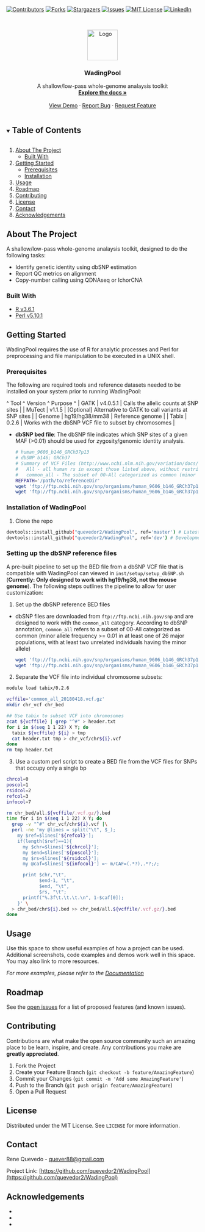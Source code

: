 <!--
*** Best-README-Template:
*** https://github.com/othneildrew/Best-README-Template
***
*** To avoid retyping too much info. Do a search and replace for the following:
*** quevedor2, WadingPool, twitter_handle, email, project_title, project_description
-->



<!-- PROJECT SHIELDS -->
<!--
*** I'm using markdown "reference style" links for readability.
*** https://www.markdownguide.org/basic-syntax/#reference-style-links
-->
[![Contributors][contributors-shield]][contributors-url]
[![Forks][forks-shield]][forks-url]
[![Stargazers][stars-shield]][stars-url]
[![Issues][issues-shield]][issues-url]
[![MIT License][license-shield]][license-url]
[![LinkedIn][linkedin-shield]][linkedin-url]



<!-- PROJECT LOGO -->
<br />
<p align="center">
  <a href="https://github.com/quevedor2/WadingPool">
    <img src="images/logo.png" alt="Logo" width="80" height="80">
  </a>

  <h3 align="center">WadingPool</h3>

  <p align="center">
    A shallow/low-pass whole-genome analaysis toolkit
    <br />
    <a href="https://github.com/quevedor2/WadingPool"><strong>Explore the docs »</strong></a>
    <br />
    <br />
    <a href="https://github.com/quevedor2/WadingPool">View Demo</a>
    ·
    <a href="https://github.com/quevedor2/WadingPool/issues">Report Bug</a>
    ·
    <a href="https://github.com/quevedor2/WadingPool/issues">Request Feature</a>
  </p>
</p>



<!-- TABLE OF CONTENTS -->
<details open="open">
  <summary><h2 style="display: inline-block">Table of Contents</h2></summary>
  <ol>
    <li>
      <a href="#about-the-project">About The Project</a>
      <ul>
        <li><a href="#built-with">Built With</a></li>
      </ul>
    </li>
    <li>
      <a href="#getting-started">Getting Started</a>
      <ul>
        <li><a href="#prerequisites">Prerequisites</a></li>
        <li><a href="#installation">Installation</a></li>
      </ul>
    </li>
    <li><a href="#usage">Usage</a></li>
    <li><a href="#roadmap">Roadmap</a></li>
    <li><a href="#contributing">Contributing</a></li>
    <li><a href="#license">License</a></li>
    <li><a href="#contact">Contact</a></li>
    <li><a href="#acknowledgements">Acknowledgements</a></li>
  </ol>
</details>



<!-- ABOUT THE PROJECT -->
## About The Project
<!-- [![Product Name Screen Shot][product-screenshot]](https://example.com) -->
A shallow/low-pass whole-genome analaysis toolkit, designed to do the following tasks:
* Identify genetic identity using dbSNP estimation
* Report QC metrics on alignment
* Copy-number calling using QDNAseq or IchorCNA


### Built With

* [R v3.6.1](https://cran.r-project.org/)
* [Perl v5.10.1](http://www.perl.org/)

<!-- GETTING STARTED -->
## Getting Started

WadingPool requires the use of R for analytic processes and Perl for preprocessing and file manipulation to be executed in a UNIX shell.


### Prerequisites

The following are required tools and reference datasets needed to be installed on your system prior to running WadingPool:

^ Tool ^ Version ^ Purpose ^
| GATK | v4.0.5.1 | Calls the allelic counts at SNP sites |
| MuTect | v1.1.5 | [Optional] Alternative to GATK to call variants at SNP sites |
| Genome | hg19/hg38/mm38 | Reference genome |
| Tabix | 0.2.6 | Works with the dbSNP VCF file to subset by chromosomes |

* **dbSNP bed file**: The dbSNP file indicates which SNP sites of a given MAF (>0.01) should be used for zygosity/genomic identity analysis.
  ```sh
  # human_9606_b146_GRCh37p13
  # dbSNP b146; GRCh37
  # Summary of VCF Files (http://www.ncbi.nlm.nih.gov/variation/docs/human_variation_vcf/):
  #   All - all human rs in except those listed above, without restriction by clinical significance. This file pairs with All_papu file below.
  #   common_all - The subset of 00-All categorized as common (minor allele frequency >= 0.01 in at least one of 26 major populations, with at least two unrelated individuals having the minor allele) as described below
  REFPATH='/path/to/referenceDir'
  wget 'ftp://ftp.ncbi.nih.gov/snp/organisms/human_9606_b146_GRCh37p13/VCF/common_all_20151104.vcf.gz' ${REFPATH}
  wget 'ftp://ftp.ncbi.nih.gov/snp/organisms/human_9606_b146_GRCh37p13/VCF/common_all_20151104.vcf.gz.tbi' ${REFPATH}
  ```

### Installation of WadingPool

1. Clone the repo
  ```sh
  devtools::install_github("quevedor2/WadingPool", ref='master') # Latest stable build
  devtools::install_github("quevedor2/WadingPool", ref='dev') # Development branch
  ```

### Setting up the dbSNP reference files

A pre-built pipeline to set up the BED file from a dbSNP VCF file that is compatible with WadingPool can viewed in `inst/setup/setup_dbSNP.sh` (**Currently: Only designed to work with hg19/hg38, not the mouse genome**). The following steps outlines the pipeline to allow for user customization:

1. Set up the dbSNP reference BED files
* dbSNP files are downloaded from `ftp://ftp.ncbi.nih.gov/snp` and are designed to work with the `common_all` category. According to dbSNP annotation, `common_all` refers to a subset of 00-All categorized as common (minor allele frequency >= 0.01 in at least one of 26 major populations, with at least two unrelated individuals having the minor allele)
  ```sh
  wget 'ftp://ftp.ncbi.nih.gov/snp/organisms/human_9606_b146_GRCh37p13/VCF/common_all_20151104.vcf.gz' .
  wget 'ftp://ftp.ncbi.nih.gov/snp/organisms/human_9606_b146_GRCh37p13/VCF/common_all_20151104.vcf.gz.tbi' .
  ```

2. Separate the VCF file into individual chromosome subsets:

  ```sh
  module load tabix/0.2.6
  
  vcffile='common_all_20180418.vcf.gz'
  mkdir chr_vcf chr_bed

  ## Use tabix to subset VCF into chromosomes
  zcat ${vcffile} | grep "^#" > header.txt 
  for i in $(seq 1 1 22) X Y; do
    tabix ${vcffile} ${i} > tmp
    cat header.txt tmp > chr_vcf/chr${i}.vcf
  done
  rm tmp header.txt
  ```

3. Use a custom perl script to create a BED file from the VCF files for SNPs that occupy only a single bp 

  ```sh
  chrcol=0
  poscol=1
  rsidcol=2
  refcol=3
  infocol=7

  rm chr_bed/all.${vcffile/.vcf.gz/}.bed
  time for i in $(seq 1 1 22) X Y; do
    grep -v "^#" chr_vcf/chr${i}.vcf |\
    perl -ne 'my @lines = split("\t", $_);
      my $ref=$lines['${refcol}'];
      if(length($ref)==1){
        my $chr=$lines['${chrcol}'];
        my $end=$lines['${poscol}'];
        my $rs=$lines['${rsidcol}'];
        my @caf=$lines['${infocol}'] =~ m/CAF=(.*?),.*?;/;

        print $chr,"\t",
              $end-1, "\t",
              $end, "\t",
              $rs, "\t";
        printf("%.3f\t.\t.\t.\n", 1-$caf[0]);
      }' \
    > chr_bed/chr${i}.bed >> chr_bed/all.${vcffile/.vcf.gz/}.bed
  done  
  ```

<!-- USAGE EXAMPLES -->
## Usage

Use this space to show useful examples of how a project can be used. Additional screenshots, code examples and demos work well in this space. You may also link to more resources.

_For more examples, please refer to the [Documentation](https://example.com)_



<!-- ROADMAP -->
## Roadmap

See the [open issues](https://github.com/quevedor2/WadingPool/issues) for a list of proposed features (and known issues).



<!-- CONTRIBUTING -->
## Contributing

Contributions are what make the open source community such an amazing place to be learn, inspire, and create. Any contributions you make are **greatly appreciated**.

1. Fork the Project
2. Create your Feature Branch (`git checkout -b feature/AmazingFeature`)
3. Commit your Changes (`git commit -m 'Add some AmazingFeature'`)
4. Push to the Branch (`git push origin feature/AmazingFeature`)
5. Open a Pull Request



<!-- LICENSE -->
## License

Distributed under the MIT License. See `LICENSE` for more information.



<!-- CONTACT -->
## Contact

Rene Quevedo - quever88@gmail.com

Project Link: [https://github.com/quevedor2/WadingPool](https://github.com/quevedor2/WadingPool)



<!-- ACKNOWLEDGEMENTS -->
## Acknowledgements

* []()
* []()
* []()





<!-- MARKDOWN LINKS & IMAGES -->
<!-- https://www.markdownguide.org/basic-syntax/#reference-style-links -->
[contributors-shield]: https://img.shields.io/github/contributors/quevedor2/repo.svg?style=for-the-badge
[contributors-url]: https://github.com/quevedor2/WadingPool/graphs/contributors
[forks-shield]: https://img.shields.io/github/forks/quevedor2/repo.svg?style=for-the-badge
[forks-url]: https://github.com/quevedor2/WadingPool/network/members
[stars-shield]: https://img.shields.io/github/stars/quevedor2/repo.svg?style=for-the-badge
[stars-url]: https://github.com/quevedor2/WadingPool/stargazers
[issues-shield]: https://img.shields.io/github/issues/quevedor2/repo.svg?style=for-the-badge
[issues-url]: https://github.com/quevedor2/WadingPool/issues
[license-shield]: https://img.shields.io/github/license/quevedor2/repo.svg?style=for-the-badge
[license-url]: https://github.com/quevedor2/repo/blob/master/LICENSE.txt
[linkedin-shield]: https://img.shields.io/badge/-LinkedIn-black.svg?style=for-the-badge&logo=linkedin&colorB=555
[linkedin-url]: https://linkedin.com/in/quevedor
